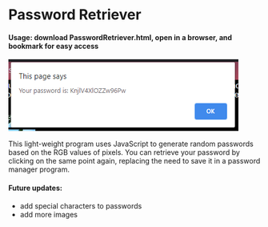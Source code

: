 # Password Retriever

#### Usage: download PasswordRetriever.html, open in a browser, and bookmark for easy access

![screenshot](https://github.com/awhayat/password-retriever/blob/main/screenshot.PNG)

This light-weight program uses JavaScript to generate random passwords based on the RGB values of pixels. You can retrieve your password by clicking on the same point again, replacing the need to save it in a password manager program.

#### Future updates:
- add special characters to passwords
- add more images
